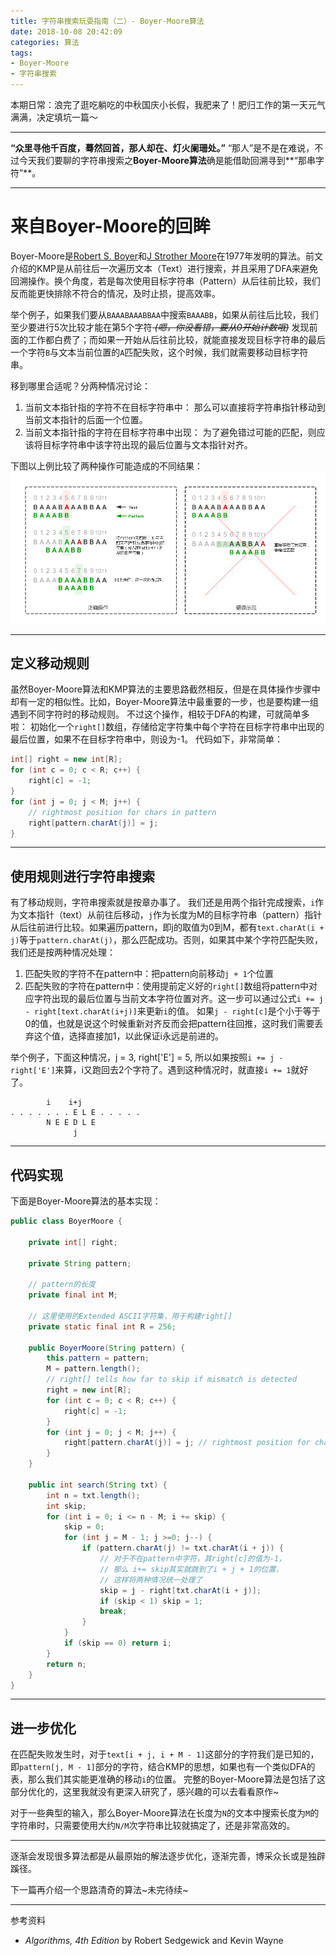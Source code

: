 ```yaml
---
title: 字符串搜索玩耍指南（二）- Boyer-Moore算法
date: 2018-10-08 20:42:09
categories: 算法
tags: 
- Boyer-Moore
- 字符串搜索
---
```


本期日常：浪完了逛吃躺吃的中秋国庆小长假，我肥来了！肥归工作的第一天元气满满，决定填坑一篇～

---

**“众里寻他千百度，蓦然回首，那人却在、灯火阑珊处。”**
“那人”是不是在难说，不过今天我们要聊的字符串搜索之**Boyer-Moore算法**确是能借助回溯寻到**“那串字符”**。

---
# 来自Boyer-Moore的回眸
Boyer-Moore是[Robert S. Boyer][1]和[J Strother Moore][2]在1977年发明的算法。前文介绍的KMP是从前往后一次遍历文本（Text）进行搜索，并且采用了DFA来避免回溯操作。换个角度，若是每次使用目标字符串（Pattern）从后往前比较，我们反而能更快排除不符合的情况，及时止损，提高效率。

<!--more-->
举个例子，如果我们要从`BAAABAAABBAA`中搜索`BAAABB`，如果从前往后比较，我们至少要进行5次比较才能在第5个字符<del> *(嗯，你没看错，要从0开始计数哦)*</del> 发现前面的工作都白费了；而如果一开始从后往前比较，就能直接发现目标字符串的最后一个字符`B`与文本当前位置的`A`匹配失败，这个时候，我们就需要移动目标字符串。

移到哪里合适呢？分两种情况讨论：

1. 当前文本指针指的字符不在目标字符串中：
    那么可以直接将字符串指针移动到当前文本指针的后面一个位置。
2. 当前文本指针指的字符在目标字符串中出现：
    为了避免错过可能的匹配，则应该将目标字符串中该字符出现的最后位置与文本指针对齐。

下图以上例比较了两种操作可能造成的不同结果：
![Boyermoore Example][3]

---
## 定义移动规则
虽然Boyer-Moore算法和KMP算法的主要思路截然相反，但是在具体操作步骤中却有一定的相似性。比如，Boyer-Moore算法中最重要的一步，也是要构建一组遇到不同字符时的移动规则。
不过这个操作，相较于DFA的构建，可就简单多啦：
初始化一个`right[]`数组，存储给定字符集中每个字符在目标字符串中出现的最后位置，如果不在目标字符串中，则设为-1。
代码如下，非常简单：
```java
int[] right = new int[R];
for (int c = 0; c < R; c++) {
    right[c] = -1;
}
for (int j = 0; j < M; j++) {
    // rightmost position for chars in pattern
    right[pattern.charAt(j)] = j;
}
```

---
## 使用规则进行字符串搜索
有了移动规则，字符串搜索就是按章办事了。
我们还是用两个指针完成搜索，`i`作为文本指针（text）从前往后移动，`j`作为长度为M的目标字符串（pattern）指针从后往前进行比较。如果遍历pattern，即j的取值为0到M，都有`text.charAt(i + j)`等于`pattern.charAt(j)`，那么匹配成功。否则，如果其中某个字符匹配失败，我们还是按两种情况处理：

1. 匹配失败的字符不在pattern中：把pattern向前移动`j + 1`个位置
2. 匹配失败的字符在pattern中：使用提前定义好的`right[]`数组将pattern中对应字符出现的最后位置与当前文本字符位置对齐。这一步可以通过公式`i += j - right[text.charAt(i+j)]`来更新`i`的值。
    如果`j - right[c]`是个小于等于0的值，也就是说这个时候重新对齐反而会把pattern往回推，这时我们需要丢弃这个值，选择直接加1，以此保证i永远是前进的。

举个例子，下面这种情况，j = 3, right['E'] =  5, 所以如果按照`i += j - right['E']`来算，i又跑回去2个字符了。遇到这种情况时，就直接`i += 1`就好了。
```
        i    i+j
. . . . . . . E L E . . . . .
        N E E D L E
              j
```

---
##  代码实现
下面是Boyer-Moore算法的基本实现：
```java
public class BoyerMoore {

    private int[] right;
    
    private String pattern;
    
    // pattern的长度
    private final int M;
    
    // 这里使用的Extended ASCII字符集，用于构建right[]
    private static final int R = 256;

    public BoyerMoore(String pattern) {
        this.pattern = pattern;
        M = pattern.length();
        // right[] tells how far to skip if mismatch is detected
        right = new int[R];
        for (int c = 0; c < R; c++) {
            right[c] = -1;
        }
        for (int j = 0; j < M; j++) {
            right[pattern.charAt(j)] = j; // rightmost position for chars in pattern
        }
    }
    
    public int search(String txt) {
        int n = txt.length();
        int skip;
        for (int i = 0; i <= n - M; i += skip) {
            skip = 0;
            for (int j = M - 1; j >=0; j--) {
                if (pattern.charAt(j) != txt.charAt(i + j)) {
                    // 对于不在pattern中字符，其right[c]的值为-1，
                    // 那么 i+= skip其实就跳到了i + j + 1的位置，
                    // 这样将两种情况统一处理了
                    skip = j - right[txt.charAt(i + j)];
                    if (skip < 1) skip = 1;
                    break;
                }
            }
            if (skip == 0) return i;
        }
        return n;
    }
}
```

---
## 进一步优化
在匹配失败发生时，对于`text[i + j, i + M - 1]`这部分的字符我们是已知的，即`pattern[j, M - 1]`部分的字符，结合KMP的思想，如果也有一个类似DFA的表，那么我们其实能更准确的移动`i`的位置。
完整的Boyer-Moore算法是包括了这部分优化的，这里我就没有更深入研究了，感兴趣的可以去看看原作~

对于一些典型的输入，那么Boyer-Moore算法在长度为`N`的文本中搜索长度为`M`的字符串时，只需要使用大约`N/M`次字符串比较就搞定了，还是非常高效的。

---

逐渐会发现很多算法都是从最原始的解法逐步优化，逐渐完善，博采众长或是独辟蹊径。

下一篇再介绍一个思路清奇的算法~未完待续~

---
参考资料

* *Algorithms, 4th Edition* by Robert Sedgewick and Kevin Wayne

  [1]: https://en.wikipedia.org/wiki/Robert_S._Boyer
  [2]: https://en.wikipedia.org/wiki/J_Strother_Moore
  [3]: /uploads/images/boyermoore.png